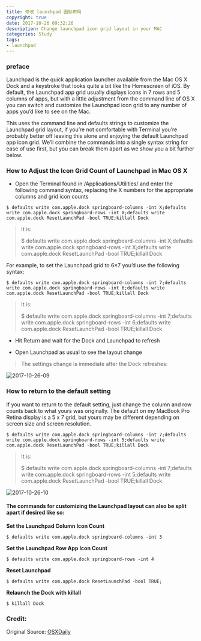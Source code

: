 ```yaml
---
title: 修改 launchpad 图标布局
copyright: true
date: 2017-10-26 09:32:26
description: Change launchpad icon grid layout in your MAC
categories: Study
tags:
- launchpad
---
```


### preface
Launchpad is the quick application launcher available from the Mac OS X Dock and a keystroke that looks quite a bit like the Homescreen of iOS. By default, the Launchpad app grid usually displays icons in 7 rows and 5 columns of apps, but with a little adjustment from the command line of OS X you can switch and customize the Launchpad icon grid to any number of apps you’d like to see on the Mac.

This uses the command line and defaults strings to customize the Launchpad grid layout, if you’re not comfortable with Terminal you’re probably better off leaving this alone and enjoying the default Launchpad app icon grid. We’ll combine the commands into a single syntax string for ease of use first, but you can break them apart as we show you a bit further below.

### How to Adjust the Icon Grid Count of Launchpad in Mac OS X
- Open the Terminal found in /Applications/Utilities/ and enter the following command syntax, replacing the X numbers for the appropriate columns and grid icon counts

```
$ defaults write com.apple.dock springboard-columns -int X;defaults write com.apple.dock springboard-rows -int X;defaults write com.apple.dock ResetLaunchPad -bool TRUE;killall Dock
```

> It is:
> 
> $ defaults write com.apple.dock springboard-columns -int X;defaults write com.apple.dock springboard-rows -int X;defaults write com.apple.dock ResetLaunchPad -bool TRUE;killall Dock

For example, to set the Launchpad grid to 6×7 you’d use the following syntax:

```
$ defaults write com.apple.dock springboard-columns -int 7;defaults write com.apple.dock springboard-rows -int 6;defaults write com.apple.dock ResetLaunchPad -bool TRUE;killall Dock
```

> It is:
> 
> $ defaults write com.apple.dock springboard-columns -int 7;defaults write com.apple.dock springboard-rows -int 6;defaults write com.apple.dock ResetLaunchPad -bool TRUE;killall Dock

- Hit Return and wait for the Dock and Launchpad to refresh

- Open Launchpad as usual to see the layout change

> The settings change is immediate after the Dock refreshes:

![2017-10-26-09](http://ovefvi4g3.bkt.clouddn.com//2017-10-26-09.png)

### How to return to the default setting
If you want to return to the default setting, just change the column and row counts back to what yours was originally. The default on my MacBook Pro Retina display is a 5 x 7 grid, but yours may be different depending on screen size and screen resolution.

```
$ defaults write com.apple.dock springboard-columns -int 7;defaults write com.apple.dock springboard-rows -int 5;defaults write com.apple.dock ResetLaunchPad -bool TRUE;killall Dock
```

> It is:
> 
> $ defaults write com.apple.dock springboard-columns -int 7;defaults write com.apple.dock springboard-rows -int 5;defaults write com.apple.dock ResetLaunchPad -bool TRUE;killall Dock

![2017-10-26-10](http://ovefvi4g3.bkt.clouddn.com//2017-10-26-10.png)

#### The commands for customizing the Launchpad layout can also be split apart if desired like so:

**Set the Launchpad Column Icon Count**

```
$ defaults write com.apple.dock springboard-columns -int 3
```

**Set the Launchpad Row App Icon Count**

```
$ defaults write com.apple.dock springboard-rows -int 4
```

**Reset Launchpad**

```
$ defaults write com.apple.dock ResetLaunchPad -bool TRUE;
```

**Relaunch the Dock with killall**

```
$ killall Dock
```

### Credit: 
Original Source: [OSXDaily](http://osxdaily.com/2016/03/09/change-launchpad-icon-grid-layout-mac-os-x/)


